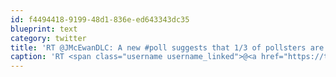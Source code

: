 ```yaml
---
id: f4494418-9199-48d1-836e-ed643343dc35
blueprint: text
category: twitter
title: 'RT @JMcEwanDLC: A new #poll suggests that 1/3 of pollsters are 47% confident in their results 100% of the time, w/ a standard deviation of …'
caption: 'RT <span class="username username_linked">@<a href="https://twitter.com/JMcEwanDLC" title="">JMcEwanDLC</a></span>: A new <span class="hashtag hashtag_local">#<a href="http://tweettemp.darylchymko.ca/?tag=poll">poll</a> suggests that 1/3 of pollsters are 47% confident in their results 100% of the time, w/ a standard deviation of …'
---
```

